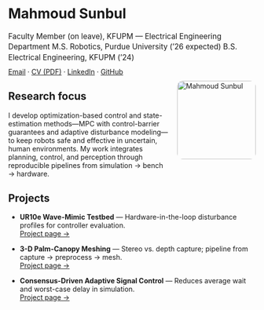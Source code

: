 # Mahmoud Sunbul

<span style="font-size:0.95rem; line-height:1.4;">
Faculty Member (on leave), KFUPM — Electrical Engineering Department  
M.S. Robotics, Purdue University (’26 expected)  
B.S. Electrical Engineering, KFUPM (’24)
</span>

<div style="margin:10px 0;">
  <a href="mailto:your.name@purdue.edu">Email</a> ·
  <a href="/cv/">CV (PDF)</a> ·
  <a href="https://www.linkedin.com/in/YOUR_HANDLE/">LinkedIn</a> ·
  <a href="https://github.com/MSunbulee">GitHub</a>
</div>

<img src="/assets/img/me.jpg" alt="Mahmoud Sunbul" width="160" style="float:right; margin:0 0 12px 18px; border-radius:12px;">

## Research focus
I develop optimization-based control and state-estimation methods—MPC with control-barrier guarantees and adaptive disturbance modeling—to keep robots safe and effective in uncertain, human environments. My work integrates planning, control, and perception through reproducible pipelines from simulation → bench → hardware.

## Projects
- **UR10e Wave-Mimic Testbed** — Hardware-in-the-loop disturbance profiles for controller evaluation.  
  <a href="/projects/ur10e/">Project page →</a>

- **3-D Palm-Canopy Meshing** — Stereo vs. depth capture; pipeline from capture → preprocess → mesh.  
  <a href="/projects/palm-mesh/">Project page →</a>

- **Consensus-Driven Adaptive Signal Control** — Reduces average wait and worst-case delay in simulation.  
  <a href="/projects/traffic-consensus/">Project page →</a>

<div style="clear:both;"></div>

